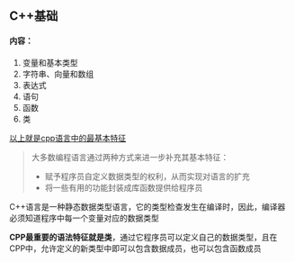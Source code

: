 ## C++基础

#### 内容：

1.  变量和基本类型
2.  字符串、向量和数组
3.  表达式
4.  语句
5.  函数
6.  类

<u>以上就是cpp语言中的最基本特征</u>

>   大多数编程语言通过两种方式来进一步补充其基本特征：
>
>   -   赋予程序员自定义数据类型的权利，从而实现对语言的扩充
>   -   将一些有用的功能封装成库函数提供给程序员

​	C++语言是一种静态数据类型语言，它的类型检查发生在编译时，因此，编译器必须知道程序中每一个变量对应的数据类型

​	**CPP最重要的语法特征就是类**，通过它程序员可以定义自己的数据类型，且在CPP中，允许定义的新类型中即可以包含数据成员，也可以包含函数成员